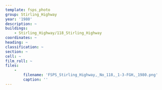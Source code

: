 ```yaml
---
template: fsps_photo
group: Stirling_Highway
year: '1980'
description: ~
buildings:
    - Stirling_Highway/118_Stirling_Highway
coordinates: ~
heading: ~
classification: ~
section: ~
cell: ~
film_roll: ~
files:
    -
        filename: 'FSPS_Stirling_Highway,_No_118,_1-3-FGH,_1980.png'
        caption: ''
---
```

